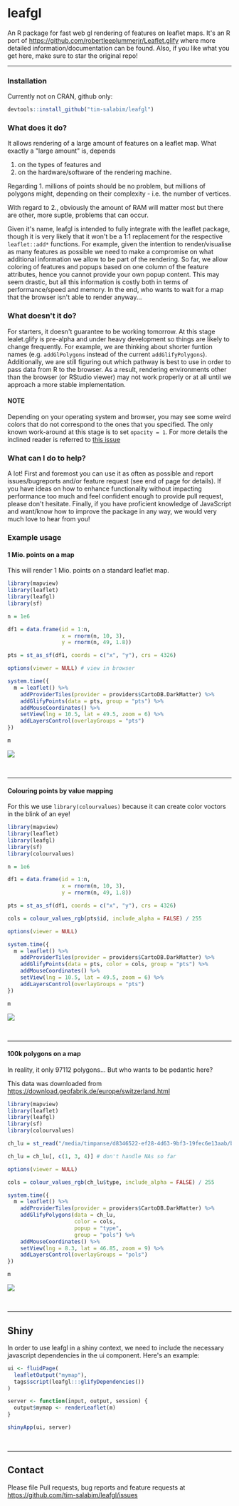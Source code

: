 # leafgl

An R package for fast web gl rendering of features on leaflet maps.
It's an R port of https://github.com/robertleeplummerjr/Leaflet.glify where 
more detailed information/documentation can be found. Also, if you like 
what you get here, make sure to star the original repo!

-----

### Installation

Currently not on CRAN, github only:

```r
devtools::install_github("tim-salabim/leafgl")
```

### What does it do?

It allows rendering of a large amount of features on a leaflet map. 
What exactly a "large amount" is, depends 

1. on the types of features and
2. on the hardware/software of the rendering machine. 

Regarding 1. millions of points should be no problem, but millions 
of polygons might, depending on their complexity - i.e. the number of 
vertices.

With regard to 2., obviously the amount of RAM will matter most but
there are other, more suptle, problems that can occur. 

Given it's name, leafgl is intended to fully integrate with the 
leaflet package, though it is very likely that it won't be a 1:1
replacement for the respective `leaflet::add*` functions. For example, 
given the intention to render/visualise as many features as possible we
need to make a compromise on what additional information we allow to be 
part of the rendering. So far, we allow coloring of features and popups
based on one column of the feature attributes, hence you cannot provide 
your own popup content. This may seem drastic, but all this information 
is costly both in terms of performance/speed and memory. In the end, who
wants to wait for a map that the browser isn't able to render anyway...

### What doesn't it do?

For starters, it doesn't guarantee to be working tomorrow. At this stage
lealet.glify is pre-alpha and under heavy development so things are 
likely to change frequently. For example, we are thinking about shorter 
funtion names (e.g. `addGlPolygons` instead of the current 
`addGlifyPolygons`). Additionally, we are still figuring out which 
pathway is best to use in order to pass data from R to the browser. As
a result, rendering environments other than the browser (or RStudio 
viewer) may not work properly or at all until we approach a more stable 
implementation.

#### NOTE

Depending on your operating system and browser, you may
see some weird colors that do not correspond to the ones that you
specified. The only known work-around at this stage is to set `opacity = 1`. 
For more details the inclined reader is referred to [this issue](https://github.com/tim-salabim/leafgl/issues/4)

### What can I do to help?

A lot! First and foremost you can use it as often as possible and report
issues/bugreports and/or feature request (see end of page for details). 
If you have ideas on how to enhance functionality without impacting
performance too much and feel confident enough to provide pull
request, please don't hesitate. Finally, if you have proficient 
knowledge of JavaScript and want/know how to improve the package in any 
way, we would very much love to hear from you!

### Example usage

#### 1 Mio. points on a map

This will render 1 Mio. points on a standard leaflet map. 

```r
library(mapview)
library(leaflet)
library(leafgl)
library(sf)

n = 1e6

df1 = data.frame(id = 1:n,
                 x = rnorm(n, 10, 3),
                 y = rnorm(n, 49, 1.8))

pts = st_as_sf(df1, coords = c("x", "y"), crs = 4326)

options(viewer = NULL) # view in browser

system.time({
  m = leaflet() %>%
    addProviderTiles(provider = providers$CartoDB.DarkMatter) %>%
    addGlifyPoints(data = pts, group = "pts") %>%
    addMouseCoordinates() %>%
    setView(lng = 10.5, lat = 49.5, zoom = 6) %>% 
    addLayersControl(overlayGroups = "pts")
})

m
```
![](readme_figs/pts_blue.png)

<br>

-----

#### Colouring points by value mapping

For this we use `library(colourvalues)` because it can create color 
voctors in the blink of an eye!

```r
library(mapview)
library(leaflet)
library(leafgl)
library(sf)
library(colourvalues)

n = 1e6

df1 = data.frame(id = 1:n,
                 x = rnorm(n, 10, 3),
                 y = rnorm(n, 49, 1.8))

pts = st_as_sf(df1, coords = c("x", "y"), crs = 4326)

cols = colour_values_rgb(pts$id, include_alpha = FALSE) / 255

options(viewer = NULL)

system.time({
  m = leaflet() %>%
    addProviderTiles(provider = providers$CartoDB.DarkMatter) %>%
    addGlifyPoints(data = pts, color = cols, group = "pts") %>%
    addMouseCoordinates() %>%
    setView(lng = 10.5, lat = 49.5, zoom = 6) %>% 
    addLayersControl(overlayGroups = "pts")
})

m
```
![](readme_figs/pts_viridis.png)

<br>

-----

#### 100k polygons on a map

In reality, it only 97112 polygons... But who wants to be pedantic here?

This data was downloaded from https://download.geofabrik.de/europe/switzerland.html

```r
library(mapview)
library(leaflet)
library(leafgl)
library(sf)
library(colourvalues)

ch_lu = st_read("/media/timpanse/d8346522-ef28-4d63-9bf3-19fec6e13aab/bu_lenovo/software/testing/mapview/switzerland/landuse.shp")

ch_lu = ch_lu[, c(1, 3, 4)] # don't handle NAs so far

options(viewer = NULL)

cols = colour_values_rgb(ch_lu$type, include_alpha = FALSE) / 255

system.time({
  m = leaflet() %>%
    addProviderTiles(provider = providers$CartoDB.DarkMatter) %>%
    addGlifyPolygons(data = ch_lu, 
                     color = cols, 
                     popup = "type",
                     group = "pols") %>%
    addMouseCoordinates() %>%
    setView(lng = 8.3, lat = 46.85, zoom = 9) %>% 
    addLayersControl(overlayGroups = "pols")
})

m
```

![](readme_figs/polys_ch.png)

<br>

-----

## Shiny ##

In order to use leafgl in a shiny context, we need to include the
necessary javascript dependencies in the ui component. Here's an example:

```r
ui <- fluidPage(
  leafletOutput("mymap"),
  tags$script(leafgl:::glifyDependencies())
)

server <- function(input, output, session) {
  output$mymap <- renderLeaflet(m)
}

shinyApp(ui, server)
```
<br>

-----


## Contact ##

Please file Pull requests, bug reports and feature requests at https://github.com/tim-salabim/leafgl/issues

